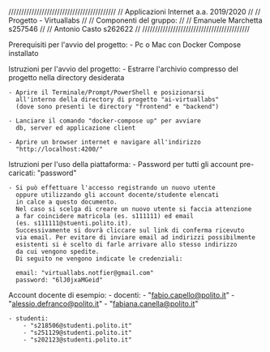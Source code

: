 //////////////////////////////////////////
// Applicazioni Internet a.a. 2019/2020 //
// Progetto - Virtuallabs               //
// Componenti del gruppo:				//
// Emanuele	Marchetta	s257546			//
// Antonio	Casto		s262622			//
//////////////////////////////////////////

Prerequisiti per l'avvio del progetto:
	- Pc o Mac con Docker Compose installato

Istruzioni per l'avvio del progetto:
	- Estrarre l'archivio compresso del progetto nella directory desiderata
	
	- Aprire il Terminale/Prompt/PowerShell e posizionarsi 
	  all'interno della directory di progetto "ai-virtuallabs"
	  (dove sono presenti le directory "frontend" e "backend")
	  
	- Lanciare il comando "docker-compose up" per avviare
	  db, server ed applicazione client
	  
	- Aprire un browser internet e navigare all'indirizzo
	  "http://localhost:4200/"
	  
Istruzioni per l'uso della piattaforma:
	- Password per tutti gli account pre-caricati: "password"

	- Si può effettuare l'accesso registrando un nuovo utente
	  oppure utilizzando gli account docente/studente elencati
	  in calce a questo documento.
	  Nel caso si scelga di creare un nuovo utente si faccia attenzione
	  a far coincidere matricola (es. s111111) ed email 
	  (es. s111111@stuenti.polito.it).
	  Successivamente si dovrà cliccare sul link di conferma ricevuto
	  via email. Per evitare di inviare email ad indirizzi possibilmente
	  esistenti si è scelto di farle arrivare allo stesso indirizzo
	  da cui vengono spedite. 
	  Di seguito ne vengono indicate le credenziali:
	  
	  email: "virtuallabs.notfier@gmail.com"
	  password: "6lJ0jxaMGeid"
	  
Account docente di esempio:
	- docenti:
		- "fabio.capello@polito.it"
		- "alessio.defranco@polito.it"
		- "fabiana.canella@polito.it"
		
	- studenti:
		- "s218506@studenti.polito.it"
		- "s251129@studenti.polito.it"
		- "s202123@studenti.polito.it"
